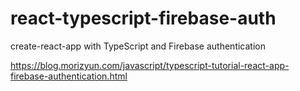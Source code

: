 # react-typescript-firebase-auth

create-react-app with TypeScript and Firebase authentication

https://blog.morizyun.com/javascript/typescript-tutorial-react-app-firebase-authentication.html
